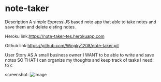# note-taker

Description
A simple Express.JS based note app that able to take notes and save them and delete eisting notes.

Heroku link:https://note-taker-tes.herokuapp.com

Github link:https://github.com/Wingky1208/note-taker.git

User Story
AS A small business owner
I WANT to be able to write and save notes
SO THAT I can organize my thoughts and keep track of tasks I need to c

screenshot:
![image](https://user-images.githubusercontent.com/100000900/174213139-2c26b004-37c2-4991-8b23-7e7f2216725b.png)
